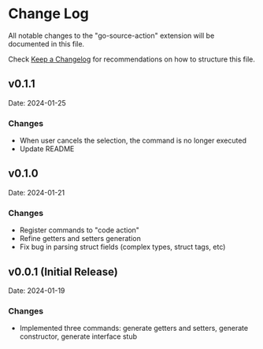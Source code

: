 # Change Log

All notable changes to the "go-source-action" extension will be documented in this file.

Check [Keep a Changelog](http://keepachangelog.com/) for recommendations on how to structure this file.

v0.1.1
---
Date: 2024-01-25
### Changes
* When user cancels the selection, the command is no longer executed
* Update README

v0.1.0
---
Date: 2024-01-21
### Changes
* Register commands to "code action"
* Refine getters and setters generation
* Fix bug in parsing struct fields (complex types, struct tags, etc)

v0.0.1 (Initial Release)
---
Date: 2024-01-19
### Changes
* Implemented three commands: generate getters and setters, generate constructor, generate interface stub